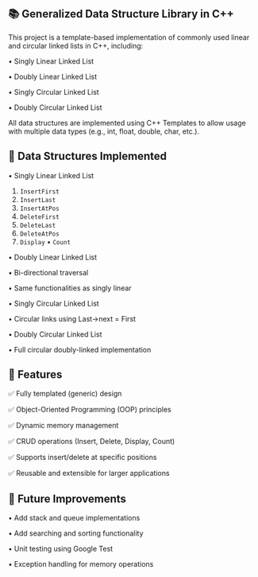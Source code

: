 ## 📚 Generalized Data Structure Library in C++

This project is a template-based implementation of commonly used linear and circular linked lists in C++, including:

• Singly Linear Linked List

• Doubly Linear Linked List

• Singly Circular Linked List

• Doubly Circular Linked List

All data structures are implemented using C++ Templates to allow usage with multiple data types (e.g., int, float, double, char, etc.).


## 📂 Data Structures Implemented
• Singly Linear Linked List

   1. `InsertFirst`
   2. `InsertLast`
   3. `InsertAtPos`
   4. `DeleteFirst`
   5. `DeleteLast`
   6. `DeleteAtPos`
   7. `Display`
   • `Count`

• Doubly Linear Linked List

   • Bi-directional traversal

   • Same functionalities as singly linear

• Singly Circular Linked List

   • Circular links using Last->next = First

• Doubly Circular Linked List

   • Full circular doubly-linked implementation

## 🚀 Features

✅ Fully templated (generic) design

✅ Object-Oriented Programming (OOP) principles

✅ Dynamic memory management

✅ CRUD operations (Insert, Delete, Display, Count)

✅ Supports insert/delete at specific positions

✅ Reusable and extensible for larger applications

## 📌 Future Improvements

 • Add stack and queue implementations

 • Add searching and sorting functionality

 • Unit testing using Google Test

 • Exception handling for memory operations





